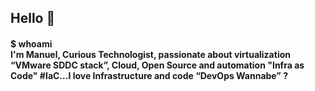 ## Hello 👋
#### $ whoami <br> I'm Manuel, Curious Technologist, passionate about virtualization “VMware SDDC stack”, Cloud, Open Source and automation "Infra as Code" #IaC...I love Infrastructure and code “DevOps Wannabe” ?
<!--
**manuh-L/manuh-L** is a ✨ _special_ ✨ repository because its `README.md` (this file) appears on your GitHub profile.

Here are some ideas to get you started:

- 🔭 I’m currently working on ...
- 🌱 I’m currently learning ... Automation, Infra as Code
- 👯 I’m looking to collaborate on ...
- 🤔 I’m looking for help with ...
- 💬 Ask me about ...
- 📫 How to reach me: ...
- 😄 Pronouns: ...
- ⚡ Fun fact: ...
-->
